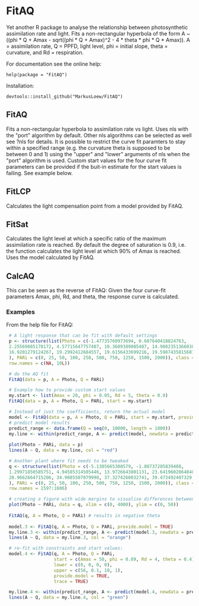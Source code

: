 # FitAQ
Yet another R package to analyse the relationship between photosynthetic assimilation rate and light. Fits a non-rectangular hyperbola of the form A ~ ((phi * Q + Amax - sqrt((phi * Q + Amax)^2 - 4 * theta * phi * Q * Amax)). A = assimilation rate, Q = PPFD, light level, phi = initial slope, theta = curvature, and Rd = respiration.

For documentation see the online help:

	help(package = "FitAQ")

Installation:

	devtools::install_github("MarkusLoew/FitAQ")


## FitAQ
Fits a non-rectangular hyperbola to assimilation rate vs light. Uses nls with the "port" algorithm by default. Other nls algorithms can be selected as well see ?nls for details. It is possible to restrict the curve fit paramters to stay within a specified range (e.g. the curvature theta is supposed to be between 0 and 1) using the "upper" and "lower" arguments of nls when the "port" algorithm is used. Custom start values for the four curve fit parameters can be provided if the buit-in estimate for the start values is failing. See example below.

## FitLCP
Calculates the light compensation point from a model provided by FitAQ.

## FitSat
Calculates the light level at which a specific ratio of the maximum assimilation rate is reached. By default the degree of saturation is 0.9, i.e. the function calculates the light level at which 90% of Amax is reached. Uses the model calculated by FitAQ.

## CalcAQ
This can be seen as the reverse of FitAQ: Given the four curve-fit parameters Amax, phi, Rd, and theta, the response curve is calculated.

### Examples
From the help file for FitAQ:

```r
 # A light response that can be fit with default settings
 p <- structure(list(Photo = c(-1.47735760973694, 0.607640418824763, 
 2.25569085178172, 4.57715647757407, 10.3609389085487, 14.9802351366038, 
 16.9201279124267, 19.2992412684557, 19.6156433699216, 19.5987435815687
 ), PARi = c(0, 25, 50, 100, 250, 500, 750, 1250, 1500, 2000)), class = "data.frame",
 row.names = c(NA, 10L))

 # do the AQ fit
 FitAQ(data = p, A = Photo, Q = PARi)

 # Example how to provide custom start values
 my.start <- list(Amax = 20, phi = 0.05, Rd = 5, theta = 0.9)
 FitAQ(data = p, A = Photo, Q = PARi, start = my.start)

 # Instead of just the coefficients, return the actual model
 model <- FitAQ(data = p, A = Photo, Q = PARi, start = my.start, provide.model = TRUE)
 # predict model results
 predict_range <- data.frame(Q = seq(0, 10000, length = 1000))
 my.line <- within(predict_range, A <- predict(model, newdata = predict_range))
 
 plot(Photo ~ PARi, data = p)
 lines(A ~ Q, data = my.line, col = "red")

 # Another plant where fit needs to be tweaked
 q <- structure(list(Photo = c(-5.1305665308579, -1.80737285839408, 
 1.29971850585751, 4.94585314505446, 13.9726643801131, 23.6419602864848, 
 28.9662664715206, 34.9085507079998, 37.3274268032741, 39.473492407329
 ), PARi = c(0, 25, 50, 100, 250, 500, 750, 1250, 1500, 2000)), class = "data.frame", 
 row.names = 1597:1606)

 # creating a figure with wide margins to visualise differences between fits
 plot(Photo ~ PARi, data = q, xlim = c(0, 4000), ylim = c(0, 50))
 
 FitAQ(q, A = Photo, Q = PARi) # results in negative theta
 
 model.3 <- FitAQ(q, A = Photo, Q = PARi, provide.model = TRUE)
 my.line.3 <- within(predict_range, A <- predict(model.3, newdata = predict_range))
 lines(A ~ Q, data = my.line.3, col = "orange")

 # re-fit with constraints and start values:
 model.4 <- FitAQ(q, A = Photo, Q = PARi, 
                  start = c(Amax = 50, phi = 0.09, Rd = 4, theta = 0.4),
                  lower = c(0, 0, 0, 0),
                  upper = c(56, 0.1, 10, 1),
                  provide.model = TRUE,
                  trace = TRUE)

 my.line.4 <- within(predict_range, A <- predict(model.4, newdata = predict_range))
 lines(A ~ Q, data = my.line.4, col = "green")
 ```

